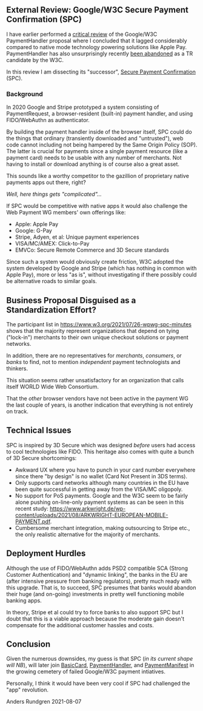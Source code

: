 ## External Review: Google/W3C Secure Payment Confirmation (SPC)
I have earlier performed a [critical review](https://github.com/cyberphone/doc/blob/gh-pages/payments/paymenthandler.md#the-w3c-paymenthandler) of the Google/W3C PaymentHandler proposal
where I concluded that it lagged considerably compared to native mode technology powering solutions like Apple Pay.
PaymentHandler has also unsurprisingly recently [been abandoned](https://www.w3.org/Payments/WG/charter-2021.html)
as a TR candidate by the W3C.

In this review I am dissecting its "successor", [Secure Payment Confirmation](https://w3c.github.io/secure-payment-confirmation/) (SPC).

### Background
In 2020 Google and Stripe prototyped a system consisting of PaymentRequest, a browser-resident (built-in)
payment handler, and using FIDO/WebAuthn as authenticator.

By building the payment handler inside of the browser itself, SPC could do the things
that ordinary (transiently downloaded and "untrusted"), web code cannot including
not being hampered by the Same Origin Policy (SOP).  The latter is crucial for payments
since a single payment resource (like a payment card) needs to be usable with any
number of merchants.  Not having to install or download anything is of course
also a great asset.

This sounds like a worthy competitor to the gazillion of proprietary native payments apps out there, right?

*Well, here things gets "complicated"...*

If SPC would be competitive with native apps it would also
challenge the Web Payment WG members' own offerings like:
- Apple: Apple Pay
- Google: G-Pay
- Stripe, Adyen, et al: Unique payment experiences
- VISA/MC/AMEX: Click-to-Pay
- EMVCo: Secure Remote Commerce and 3D Secure standards

Since such a system would obviously create friction,
W3C adopted the system developed by Google and Stripe (which has
nothing in common with Apple Pay), more or less "as is", without investigating
if there possibly could be alternative roads to similar goals.

## Business Proposal Disguised as a Standardization Effort?
The participant list in https://www.w3.org/2021/07/26-wpwg-spc-minutes
shows that the majority represent organizations that depend on 
tying ("lock-in") merchants to their
own unique checkout solutions or payment networks.

In addition, there are no representatives for *merchants*, *consumers*, or *banks* to find,
not to mention *independent* payment technologists and thinkers.

This situation seems rather unsatisfactory for an
organization that calls itself WORLD Wide Web Consortium.

That the *other* browser vendors have not been active in the payment WG
the last couple of years, is another indication that everything is
not entirely on track.

## Technical Issues
SPC is inspired by 3D Secure which was designed *before* users had access to
cool technologies like FIDO.  This heritage also comes with quite a bunch of 3D Secure shortcomings:  
- Awkward UX where you have to punch in your card number everywhere since there "by design" is no wallet (Card Not Present in 3DS terms).
- Only supports card networks although many countries in the EU have been quite successful in getting away from the VISA/MC oligopoly.
- No support for PoS payments.  Google and the W3C seem to be fairly alone pushing on-line-only payment systems
as can be seen in this recent study: https://www.arkwright.de/wp-content/uploads/2021/08/ARKWRIGHT-EUROPEAN-MOBILE-PAYMENT.pdf.
- Cumbersome merchant integration, making outsourcing to Stripe etc., the only realistic alternative for the majority of merchants.

## Deployment Hurdles
Although the use of FIDO/WebAuthn adds PSD2 compatible SCA (Strong Customer Authentication) and "dynamic linking",
the banks in the EU are (after intensive pressure from banking regulators), pretty much ready with this upgrade.
That is, to succeed, SPC presumes that banks would abandon their
huge (and on-going) investments in pretty well functioning mobile banking apps.

In theory, Stripe et al could try to force banks to also support SPC but
I doubt that this is a viable approach because the moderate gain doesn't
compensate for the additional customer hassles and costs.

## Conclusion
Given the numerous downsides, my guess is that SPC (*in its current shape will NB*),
will later join [BasicCard](https://www.w3.org/TR/payment-method-basic-card/),
[PaymentHandler](https://www.w3.org/TR/payment-handler/), and
[PaymentManifest](https://www.w3.org/TR/payment-method-manifest/) in the growing cemetery of failed Google/W3C
payment intiatives.

Personally, I think it would have been very cool if SPC had challenged
the "app" revolution.

Anders Rundgren 2021-08-07
